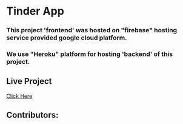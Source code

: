 # Tinder App

### This project 'frontend' was hosted on "firebase" hosting service provided google cloud platform.
### We use "Heroku" platform for hosting 'backend' of this project.

## Live Project 

[Click Here](https://tinder-clone-new-865e9.web.app/)

## Contributors:


